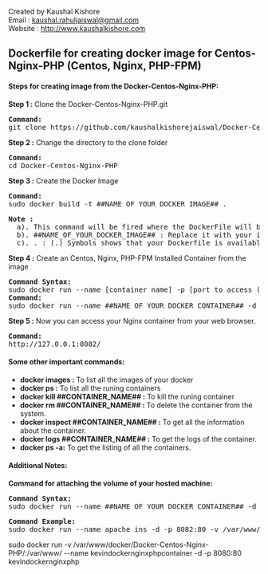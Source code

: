 Created by Kaushal Kishore <br>
Email : kaushal.rahuljaiswal@gmail.com<br>
Website : http://www.kaushalkishore.com<br>

<h2>Dockerfile for creating docker image for Centos-Nginx-PHP (Centos, Nginx, PHP-FPM)</h2>

<h4>Steps for creating image from the Docker-Centos-Nginx-PHP:</h4>

<b>Step 1 :</b> Clone the Docker-Centos-Nginx-PHP.git
<pre>
<b>Command: </b>
git clone https://github.com/kaushalkishorejaiswal/Docker-Centos-Nginx-PHP.git
</pre>

<b>Step 2 :</b> Change the directory to the clone folder
<pre>
<b>Command:</b>
cd Docker-Centos-Nginx-PHP
</pre>

<b>Step 3 :</b> Create the Docker Image
<pre>
<b>Command: </b>
sudo docker build -t ##NAME_OF_YOUR_DOCKER_IMAGE## .
</pre>

<pre>
<b>Note : </b>
  a). This command will be fired where the DockerFile will be placed
  b). ##NAME_OF_YOUR_DOCKER_IMAGE## : Replace it with your image name
  c). . : (.) Symbols shows that your Dockerfile is available on the same directory where you are running the command.
</pre>

<b>Step 4 :</b> Create an Centos, Nginx, PHP-FPM Installed Container from the image
<pre>
<b>Command Syntax: </b>
sudo docker run --name [container name] -p [port to access (New Port):port exposed(original port)] -i -t [image name]
<b>Command:</b>
sudo docker run --name ##NAME_OF_YOUR_DOCKER_CONTAINER## -d -p 8082:80 ##NAME_OF_YOUR_DOCKER_IMAGE##
</pre>

<b>Step 5 :</b> Now you can access your Nginx container from your web browser.
<pre>
<b>Command:</b>
http://127.0.0.1:8082/
</pre>

<h4>Some other important commands:</h4>
<ul>
<li><b>docker images :</b> To list all the images of your docker</li>
<li><b>docker ps :</b> To list all the runing containers</li>
<li><b>docker kill ##CONTAINER_NAME## :</b> To kill the runing container</li>
<li><b>docker rm ##CONTAINER_NAME## :</b> To delete the container from the system.</li>
<li><b>docker inspect ##CONTAINER_NAME## :</b> To get all the information about the container.</li>
<li><b>docker logs ##CONTAINER_NAME## :</b> To get the logs of the container.</li>
<li><b>docker ps -a:</b> To get the listing of all the containers.</li>
</ul>

<h4>Additional Notes:</h4>
<b>Command for attaching the volume of your hosted machine:</b>
<pre>
<b>Command Syntax:</b>
sudo docker run --name ##NAME_OF_YOUR_DOCKER_CONTAINER## -d -p 8082:80 -v ##HOSTED_VOLUME_LOCATION##:##CONTAINER_VOLUME_LOCATION## ##YOUR_IMAGE_NAME##
</pre>

<pre>
<b>Command Example:</b>
sudo docker run --name apache_ins -d -p 8082:80 -v /var/www/kaushal:/var/www kaushal_nginx
</pre>
sudo docker run -v /var/www/docker/Docker-Centos-Nginx-PHP/:/var/www/ --name kevindockernginxphpcontainer -d -p 8080:80 kevindockernginxphp
